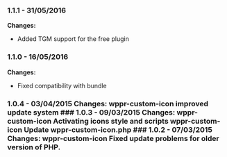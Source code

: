 
### 1.1.1 - 31/05/2016
**Changes:** 
- Added TGM support for the free plugin

### 1.1.0 - 16/05/2016
**Changes:** 
- Fixed compatibility with bundle
 ### 1.0.4 - 03/04/2015 Changes: wppr-custom-icon improved update system ### 1.0.3 - 09/03/2015 Changes: wppr-custom-icon Activating icons style and scripts wppr-custom-icon Update wppr-custom-icon.php ### 1.0.2 - 07/03/2015 Changes: wppr-custom-icon Fixed update problems for older version of PHP.
